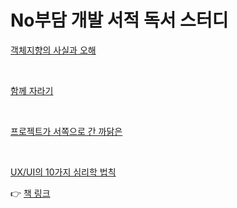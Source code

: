 
# No부담 개발 서적 독서 스터디


[객체지향의 사실과 오해](https://github.com/jeehge/Study/tree/master/BookStudy/%EA%B0%9D%EC%B2%B4%EC%A7%80%ED%96%A5%EC%9D%98%EC%82%AC%EC%8B%A4%EA%B3%BC%EC%98%A4%ED%95%B4)

<br>

[함께 자라기](https://github.com/jeehge/Study/tree/master/BookStudy/%ED%95%A8%EA%BB%98%EC%9E%90%EB%9D%BC%EA%B8%B0)

<br>

[프로젝트가 서쪽으로 간 까닭은](https://github.com/jeehge/Study/tree/master/BookStudy/%ED%94%84%EB%A1%9C%EC%A0%9D%ED%8A%B8%EA%B0%80%EC%84%9C%EC%AA%BD%EC%9C%BC%EB%A1%9C%EA%B0%84%EA%B9%8C%EB%8B%AD%EC%9D%80)

<br>

[UX/UI의 10가지 심리학 법칙]()

👉 [책 링크](http://www.yes24.com/Product/Goods/92426632)

<br>
